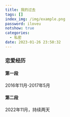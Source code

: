 ```yaml
---
title: 我的过去
tags: []
index_img: /img/example.png
password: iloveu
notshow: true
categories:
  - 私密
date: 2023-01-26 23:50:32
---
```

### 恋爱经历
#### 第一段
2016年11月-2017年5月
#### 第二段
2022年11月，持续两天
